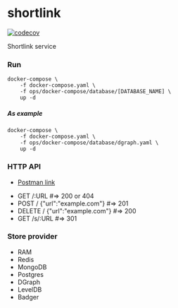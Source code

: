 # shortlink

[![codecov](https://codecov.io/gh/batazor/shortlink/branch/master/graph/badge.svg)](https://codecov.io/gh/batazor/shortlink)

Shortlink service

### Run

```
docker-compose \
    -f docker-compose.yaml \
    -f ops/docker-compose/database/[DATABASE_NAME] \
    up -d 
```

##### As example

```
docker-compose \
    -f docker-compose.yaml \
    -f ops/docker-compose/database/dgraph.yaml \
    up -d 
```

### HTTP API

+ [Postman link](./docs/shortlink.postman_collection.json)

- GET /:URL #=> 200 or 404
- POST / {"url":"example.com"} #=> 201
- DELETE / {"url":"example.com"} #=> 200
- GET /s/:URL #=> 301

### Store provider

+ RAM
+ Redis
+ MongoDB
+ Postgres
+ DGraph
+ LevelDB
+ Badger
